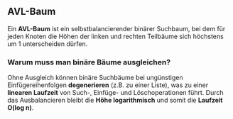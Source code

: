 ## AVL-Baum

Ein **AVL-Baum** ist ein selbstbalancierender binärer Suchbaum, 
bei dem für jeden Knoten die Höhen der linken und rechten Teilbäume sich höchstens um 1 unterscheiden dürfen.

### Warum muss man binäre Bäume ausgleichen?

Ohne Ausgleich können binäre Suchbäume bei ungünstigen Einfügereihenfolgen **degenerieren** (z.B. zu einer Liste), 
was zu einer **linearen Laufzeit** von Such-, Einfüge- und Löschoperationen führt. 
Durch das Ausbalancieren bleibt die **Höhe logarithmisch** und somit die **Laufzeit O(log n)**.
